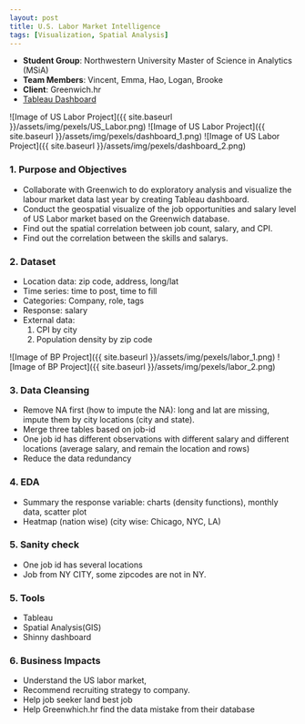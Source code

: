 ```yaml
---
layout: post
title: U.S. Labor Market Intelligence 
tags: [Visualization, Spatial Analysis]
---
```


*   **Student Group**: Northwestern University Master of Science in Analytics (MSiA)    
*   **Team Members**: Vincent, Emma, Hao, Logan, Brooke
*   **Client**: Greenwich.hr
* [Tableau Dashboard](https://public.tableau.com/profile/vincent.wang1896#!/)

![Image of US Labor Project]({{ site.baseurl }}/assets/img/pexels/US_Labor.png)
![Image of US Labor Project]({{ site.baseurl }}/assets/img/pexels/dashboard_1.png)
![Image of US Labor Project]({{ site.baseurl }}/assets/img/pexels/dashboard_2.png)


### 1. Purpose and Objectives

*   Collaborate with Greenwich to do exploratory analysis and visualize the labour market data last year by creating Tableau dashboard.
*   Conduct the geospatial visualize of the job opportunities and salary level of US Labor market based on the Greenwich database. 
*   Find out the spatial correlation between job count, salary, and CPI.   
*   Find out the correlation between the skills and salarys.



### 2. Dataset

*   Location data: zip code, address, long/lat
*   Time series: time to post, time to fill
*   Categories: Company, role, tags
*   Response: salary
*   External data: 
    1.  CPI by city
    2.  Population density by zip code
    
![Image of BP Project]({{ site.baseurl }}/assets/img/pexels/labor_1.png)
![Image of BP Project]({{ site.baseurl }}/assets/img/pexels/labor_2.png)



### 3. Data Cleansing

*   Remove NA first (how to impute the NA): long and lat are missing, impute them by city locations (city and state). 
*   Merge three tables based on job-id
*   One job id has different observations with different salary and different locations (average salary, and remain the location and         rows)
*   Reduce the data redundancy


### 4. EDA

*   Summary the response variable: charts (density functions), monthly data, scatter plot
*   Heatmap (nation wise) (city wise: Chicago, NYC, LA)

### 5. Sanity check

*   One job id has several locations
*   Job from NY CITY, some zipcodes are not in NY. 

### 5. Tools

*   Tableau
*   Spatial Analysis(GIS)
*   Shinny dashboard

### 6. Business Impacts

*   Understand the US labor market, 
*   Recommend recruiting strategy to company. 
*   Help job seeker land best job
*   Help Greenwhich.hr find the data mistake from their database

